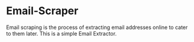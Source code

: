 # Email-Scraper
Email scraping is the process of extracting email addresses online to cater to them later. This is a simple Email Extractor.
